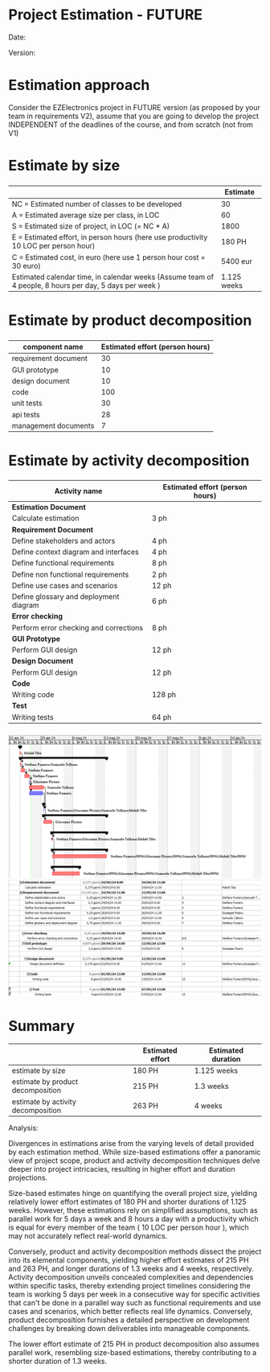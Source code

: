 # Project Estimation - FUTURE
Date:

Version:


# Estimation approach
Consider the EZElectronics  project in FUTURE version (as proposed by your team in requirements V2), assume that you are going to develop the project INDEPENDENT of the deadlines of the course, and from scratch (not from V1)
# Estimate by size
### 
|             | Estimate                        |            
| ----------- | ------------------------------- |  
| NC =  Estimated number of classes to be developed   | 30 |            
|  A = Estimated average size per class, in LOC       | 60|                            
| S = Estimated size of project, in LOC (= NC * A) | 1800 |
| E = Estimated effort, in person hours (here use productivity 10 LOC per person hour)  | 180 PH |  
C = Estimated cost, in euro (here use 1 person hour cost = 30 euro) |5400 eur |
| Estimated calendar time, in calendar weeks (Assume team of 4 people, 8 hours per day, 5 days per week ) |1.125 weeks   |  
             

# Estimate by product decomposition
### 
|         component name    | Estimated effort (person hours)   |            
| ----------- | ------------------------------- |
|requirement document   |30 |
| GUI prototype | 10 |
|design document |10|
|code |100|
| unit tests |30|
| api tests |28|
| management documents  |7|




# Estimate by activity decomposition
### 
|         Activity name    | Estimated effort (person hours)   |             
| ----------- | ------------------------------- | 
|**Estimation Document** | |
|Calculate estimation |3 ph |
|**Requirement Document** | |
|Define stakeholders and actors|4 ph |
|Define context diagram and interfaces |4 ph |
|Define functional requirements |8 ph |
|Define non functional requirements |2 ph |
|Define use cases and scenarios |12 ph |
|Define glossary and deployment diagram |6 ph |
|**Error checking** | |
|Perform error checking and corrections |8 ph |
|**GUI Prototype** | |
|Perform GUI design |12 ph |
|**Design Document** | |
|Perform GUI design |12 ph |
|**Code** | |
|Writing code |128 ph |
|**Test** | |
|Writing tests |64 ph |
###
![alt text](imagesV2/GANNTDiagram.png)
![alt text](imagesV2/GANNTTable.png)

# Summary

|             | Estimated effort                        |   Estimated duration |          
| ----------- | ------------------------------- | ---------------|
| estimate by size |180 PH                      |   1.125  weeks |
| estimate by product decomposition |  215 PH   |  1.3 weeks     |
| estimate by activity decomposition |263 PH    | 4 weeks        |


Analysis:


Divergences in estimations arise from the varying levels of detail provided by each estimation method. While size-based estimations offer a panoramic view of project scope, product and activity decomposition techniques delve deeper into project intricacies, resulting in higher effort and duration projections.


Size-based estimates hinge on quantifying the overall project size, yielding relatively lower effort estimates of 180 PH and shorter durations of 1.125 weeks. However, these estimations rely on simplified assumptions, such as parallel work for 5 days a week and 8 hours a day with a productivity which is equal for every member of the team ( 10 LOC per person hour ), which may not accurately reflect real-world dynamics.


Conversely, product and activity decomposition methods dissect the project into its elemental components, yielding higher effort estimates of 215 PH and 263 PH, and longer durations of 1.3 weeks and 4 weeks, respectively. Activity decomposition unveils concealed complexities and dependencies within specific tasks, thereby extending project timelines considering the team is working 5 days per week in a consecutive way for specific activities that can't be done in a parallel way such as functional requirements and use cases and scenarios, which better reflects real life dynamics. Conversely, product decomposition furnishes a detailed perspective on development challenges by breaking down deliverables into manageable components.


The lower effort estimate of 215 PH in product decomposition also assumes parallel work, resembling size-based estimations, thereby contributing to a shorter duration of 1.3 weeks.





